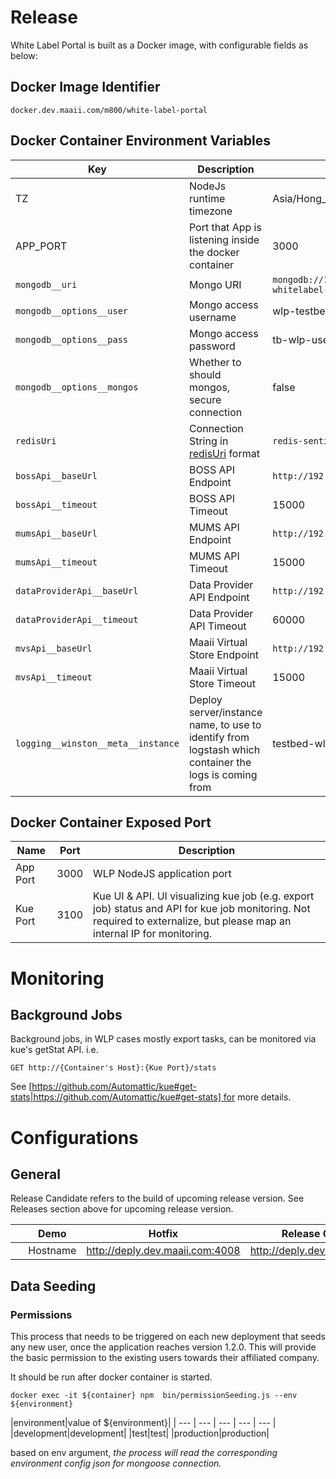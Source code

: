# Release

White Label Portal is built as a Docker image, with configurable fields as below:

## Docker Image Identifier

```
docker.dev.maaii.com/m800/white-label-portal
```

## Docker Container Environment Variables

|Key|Description|e.g.|
| --- | --- | --- |
|TZ|NodeJs runtime timezone|Asia/Hong_Kong|
|APP_PORT|Port that App is listening inside the docker container|3000|
|`mongodb__uri`|Mongo URI|`mongodb://192.168.119.71,192.168.119.72,192.168.119.73/m800-whitelabel-portal?connectTimeoutMS=300000`|
|`mongodb__options__user`|Mongo access username|wlp-testbed-user|
|`mongodb__options__pass`|Mongo access password|tb-wlp-user|
|`mongodb__options__mongos`|Whether to should mongos, secure connection|false|
|`redisUri`| Connection String in [redisUri](https://github.com/mp911de/lettuce/wiki/Redis-URI-and-connection-details) format | `redis-sentinel://192.168.119.25:26378,192.168.119.26:26379` |
|`bossApi__baseUrl`|BOSS API Endpoint|`http://192.168.135.167:10080`|
|`bossApi__timeout`|BOSS API Timeout|15000|
|`mumsApi__baseUrl`|MUMS API Endpoint|`http://192.168.119.12:8080`|
|`mumsApi__timeout`|MUMS API Timeout|15000|
|`dataProviderApi__baseUrl`|Data Provider API Endpoint|`http://192.168.119.131:9998,http://192.168.119.132:9998`|
|`dataProviderApi__timeout`|Data Provider API Timeout|60000|
|`mvsApi__baseUrl`|Maaii Virtual Store Endpoint|`http://192.168.119.21:9125`|
|`mvsApi__timeout`|Maaii Virtual Store Timeout|15000|
|`logging__winston__meta__instance`|Deploy server/instance name, to use to identify from logstash which container the logs is coming from|testbed-wlp-1|


## Docker Container Exposed Port
|Name|Port|Description|
| --- | --- | --- |
|App Port|3000|WLP NodeJS application port|
|Kue Port|3100|Kue UI & API. UI visualizing kue job (e.g. export job) status and API for kue job monitoring. Not required to externalize, but please map an internal IP for monitoring.|



# Monitoring

## Background Jobs 

Background jobs, in WLP cases mostly export tasks, can be monitored via kue's getStat API. i.e.

```
GET http://{Container's Host}:{Kue Port}/stats
```

See [https://github.com/Automattic/kue#get-stats|https://github.com/Automattic/kue#get-stats] for more details.
 

# Configurations

## General

Release Candidate refers to the build of upcoming release version. See Releases section above for upcoming release version.

| |Demo|Hotfix|Release Candidate|Development|
| --- | --- | --- | --- | --- |
| |Hostname|http://deply.dev.maaii.com:4008|http://deply.dev.maaii.com:4006|http://deploy.dev.maaii.com:4004|http://deploy.dev.maaii.com:4002|

## Data Seeding

### Permissions 

This process that needs to be triggered on each new deployment that seeds any new user, once the application reaches version 1.2.0. This will provide the basic permission to the existing users towards their affiliated company.

It should be run after docker container is started.
```
docker exec -it ${container} npm  bin/permissionSeeding.js --env ${environment}
```

|environment|value of ${environment}|
| --- | --- | --- | --- | --- |
|development|development|
|test|test|
|production|production|

based on env argument, *the process will read the corresponding environment config json for mongoose connection.*
